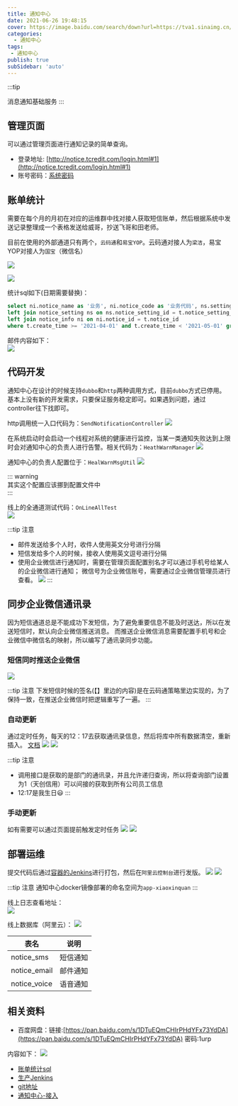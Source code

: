 ```yaml
---
title: 通知中心
date: 2021-06-26 19:48:15
cover: https://image.baidu.com/search/down?url=https://tva1.sinaimg.cn/large/008i3skNly1grw0cy5p3kj61lo0u0kjm02.jpg
categories:
  - 通知中心
tags:
 - 通知中心
publish: true
subSidebar: 'auto'
---
```



:::tip 

消息通知基础服务
:::

<!-- more -->

## 管理页面

可以通过管理页面进行通知记录的简单查询。

+ 登录地址: [http://notice.tcredit.com/login.html#1](http://notice.tcredit.com/login.html#1)
+ 账号密码：[系统密码](http://wiki.tcredit.com/pages/viewpage.action?pageId=42107792)


## 账单统计
需要在每个月的月初在对应的运维群中找对接人获取短信账单，然后根据系统中发送记录整理成一个表格发送给威哥，抄送飞哥和田老师。

目前在使用的外部通道只有两个，`云码通`和`易宝YOP`。云码通对接人为`梁洁`，易宝YOP对接人为`国宝`（微信名）

![](https://image.baidu.com/search/down?url=https://tva1.sinaimg.cn/large/008i3skNly1grw0qs23uaj314t0u076u.jpg)

![](https://image.baidu.com/search/down?url=https://tva1.sinaimg.cn/large/008i3skNly1grw0sae84yj31490u0ac7.jpg)

统计sql如下(日期需要替换)：    
```sql
select ni.notice_name as '业务', ni.notice_code as '业务代码', ns.setting_name as '通道名', count(1) as '总数', sum(case notice_status when 1 then 1 else 0 end) as '成功', sum(case when notice_status != 1 then 1 else 0 end) as '失败' from notice_mp t
left join notice_setting ns on ns.notice_setting_id = t.notice_setting_id
left join notice_info ni on ni.notice_id = t.notice_id
where t.create_time >= '2021-04-01' and t.create_time < '2021-05-01' group by t.notice_id, t.notice_setting_id;
```

邮件内容如下：    
![](https://image.baidu.com/search/down?url=https://tva1.sinaimg.cn/large/008i3skNly1grw173dpyfj30ww0u0mz8.jpg)

## 代码开发

通知中心在设计的时候支持`dubbo`和`http`两种调用方式，目前`dubbo`方式已停用。    
基本上没有新的开发需求，只要保证服务稳定即可。如果遇到问题，通过controller往下找即可。

http调用统一入口代码为：`SendNotificationController`
![](https://image.baidu.com/search/down?url=https://tva1.sinaimg.cn/large/008i3skNly1grw1jup5b6j31dq0u0tms.jpg)


在系统启动时会启动一个线程对系统的健康进行监控，当某一类通知失败达到上限时会对通知中心的负责人进行告警。相关代码为：`HeathWarnManager`
![](https://image.baidu.com/search/down?url=https://tva1.sinaimg.cn/large/008i3skNly1grw2cfq60jj31dj0u0na6.jpg)

通知中心的负责人配置位于：`HealWarnMsgUtil`
![](https://image.baidu.com/search/down?url=https://tva1.sinaimg.cn/large/008i3skNly1grw2egjjh9j61dj0u0wv102.jpg)

::: warning     
其实这个配置应该挪到配置文件中    
:::

线上的全通道测试代码：`OnLineAllTest`    
![](https://image.baidu.com/search/down?url=https://tva1.sinaimg.cn/large/008i3skNly1grw1n13zzpj31dq0u0qia.jpg)


:::tip 注意
+ 邮件发送给多个人时，收件人使用英文分号进行分隔
+ 短信发给多个人的时候，接收人使用英文逗号进行分隔
+ 使用企业微信进行通知时，需要在管理页面配置别名才可以通过手机号给某人的企业微信进行通知；
微信号为企业微信账号，需要通过企业微信管理员进行查看。
![](https://image.baidu.com/search/down?url=https://tva1.sinaimg.cn/large/008i3skNly1grw1uivym5j31h70q70z6.jpg)
:::

## 同步企业微信通讯录<Badge text="NEW"/>
因为短信通道总是不能成功下发短信，为了避免重要信息不能及时送达，所以在发送短信时，默认向企业微信推送消息。
而推送企业微信消息需要配置手机号和企业微信中微信名的映射，所以编写了通讯录同步功能。

### 短信同时推送企业微信
![](https://image.baidu.com/search/down?url=https://tva1.sinaimg.cn/large/008i3skNly1gsu5jqvhiaj31c00u045z.jpg)

:::tip 注意
下发短信时候的签名(【】里边的内容)是在云码通策略里边实现的，为了保持一致，在推送企业微信时把逻辑重写了一遍。
:::

### 自动更新
通过定时任务，每天的12：17去获取通讯录信息，然后将库中所有数据清空，重新插入。
[文档](https://work.weixin.qq.com/api/doc/90000/90135/90201)
![](https://image.baidu.com/search/down?url=https://tva1.sinaimg.cn/large/008i3skNly1gsu5oymh7oj31c00u07am.jpg)
![](https://image.baidu.com/search/down?url=https://tva1.sinaimg.cn/large/008i3skNly1gsu5puk6hfj61c00u044j02.jpg)

:::tip 注意
+ 调用接口是获取的是部门的通讯录，并且允许递归查询，所以将查询部门设置为1（天创信用）可以间接的获取到所有公司员工信息
+ 12:17是我生日😃
:::

### 手动更新
如有需要可以通过页面提前触发定时任务
![](https://image.baidu.com/search/down?url=https://tva1.sinaimg.cn/large/008i3skNly1gsu5tlgwr2j31c00u0ag0.jpg)
![](https://image.baidu.com/search/down?url=https://tva1.sinaimg.cn/large/008i3skNly1gsu5ujzubuj31c00u0dm0.jpg)

## 部署运维
提交代码后通过[容器的Jenkins](http://jenkins.container.tcredit.com/)进行打包，然后在`阿里云控制台`进行发版。
![](https://image.baidu.com/search/down?url=https://tva1.sinaimg.cn/large/008i3skNly1grw1z50zvtj31hb0qzq6z.jpg)
![](https://image.baidu.com/search/down?url=https://tva1.sinaimg.cn/large/008i3skNly1grw207qdnmj31h90qt0wh.jpg)

:::tip 注意
通知中心docker镜像部署的命名空间为`app-xiaoxinquan`
:::

线上日志查看地址：    
![](https://image.baidu.com/search/down?url=https://tva1.sinaimg.cn/large/008i3skNly1grw22auew7j31hb0qv45f.jpg)

线上数据库（阿里云）：
![](https://image.baidu.com/search/down?url=https://tva1.sinaimg.cn/large/008i3skNly1grw24uhau1j31az0daq40.jpg)

| 表名     | 说明   |
| -------- | ------ |
| notice_sms    | 短信通知 |
| notice_email    | 邮件通知 |
| notice_voice  | 语音通知 |

## 相关资料

+ 百度网盘：链接:[https://pan.baidu.com/s/1DTuEQmCHIrPHdYFx73YdDA](https://pan.baidu.com/s/1DTuEQmCHIrPHdYFx73YdDA)  密码:1urp    

内容如下：
![](https://image.baidu.com/search/down?url=https://tva1.sinaimg.cn/large/008i3skNly1grw0jfzwb5j31600ls0w6.jpg)

+ [账单统计sql](http://wiki.tcredit.com/pages/viewpage.action?pageId=42107102)
+ [生产Jenkins](http://jenkins.container.tcredit.com/)
+ [git地址](http://gitlab.tcredit.com/third_project/notice)
+ [通知中心-接入](http://wiki.tcredit.com/pages/viewpage.action?pageId=8028802)
